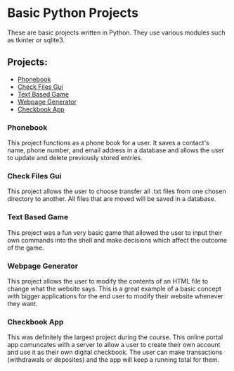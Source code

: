 # Basic Python Projects

These are basic projects written in Python. They use various modules such as tkinter or sqlite3.

## Projects:

- [Phonebook](https://github.com/Tanisll/Python-Projects/tree/main/Phonebook%20Project)
- [Check Files Gui](https://github.com/Tanisll/Python-Projects/tree/main/File%20Transfer)
- [Text Based Game](https://github.com/Tanisll/Python-Projects/tree/main/Nice-or-Mean-Game)
- [Webpage Generator](https://github.com/Tanisll/Python-Projects/tree/main/Webpage%20Generator)
- [Checkbook App](https://github.com/Tanisll/Python-Projects/tree/main/Django_Checkbook)

### Phonebook

This project functions as a phone book for a user. It saves a contact's name, phone number, and
email address in a database and allows the user to update and delete previously stored entries.

### Check Files Gui

This project allows the user to choose transfer all .txt files from one chosen directory to another.
All files that are moved will be saved in a database.

### Text Based Game

This project was a fun very basic game that allowed the user to input their own commands into the
shell and make decisions which affect the outcome of the game.

### Webpage Generator

This project allows the user to modify the contents of an HTML file to change what the website says.
This is a great example of a basic concept with bigger applications for the end user to modify 
their website whenever they want.
### Checkbook App
This was definitely the largest project during the course. This online portal app comuncates with 
a server to allow a user to create their own account and use it as their own digital checkbook.
The user can make transactions (withdrawals or deposites) and the app will keep a running total
for them.
